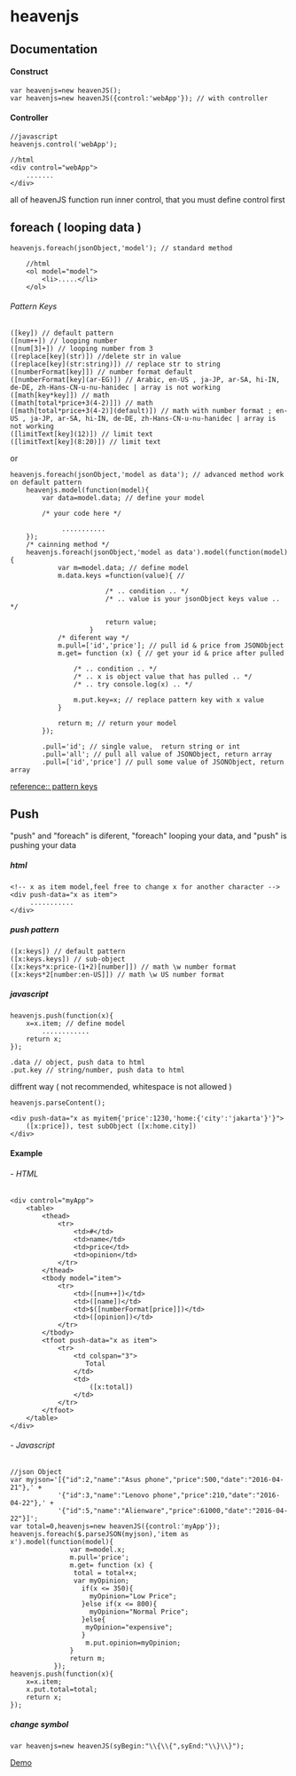 # heavenjs

## Documentation
#### Construct
    var heavenjs=new heavenJS();
    var heavenjs=new heavenJS({control:'webApp'}); // with controller
    
#### Controller
    //javascript
    heavenjs.control('webApp');
    
    //html
    <div control="webApp">
        .......
    </div>
    
all of heavenJS function run inner control, that you must define control first
    
## foreach ( looping data )
    heavenjs.foreach(jsonObject,'model'); // standard method
        
        //html
        <ol model="model">
            <li>.....</li>
        </ol>
        
###### Pattern Keys

    ([key]) // default pattern
    ([num++]) // looping number
    ([num[3]+]) // looping number from 3
    ([replace[key](str)]) //delete str in value
    ([replace[key](str:string)]) // replace str to string
    ([numberFormat[key]]) // number format default
    ([numberFormat[key](ar-EG)]) // Arabic, en-US , ja-JP, ar-SA, hi-IN, de-DE, zh-Hans-CN-u-nu-hanidec | array is not working 
    ([math[key*key]]) // math
    ([math[total*price+3(4-2)]]) // math
    ([math[total*price+3(4-2)](default)]) // math with number format ; en-US , ja-JP, ar-SA, hi-IN, de-DE, zh-Hans-CN-u-nu-hanidec | array is not working
    ([limitText[key](12)]) // limit text
    ([limitText[key](8:20)]) // limit text

or
    
    heavenjs.foreach(jsonObject,'model as data'); // advanced method work on default pattern
        heavenjs.model(function(model){
            var data=model.data; // define your model
            
            /* your code here */
                 
                 ...........
        });
        /* cainning method */
        heavenjs.foreach(jsonObject,'model as data').model(function(model){
                var m=model.data; // define model
                m.data.keys =function(value){ // 
                
                            /* .. condition .. */
                            /* .. value is your jsonObject keys value .. */
                            
                            return value;
                        }
                /* diferent way */        
                m.pull=['id','price']; // pull id & price from JSONObject
                m.get= function (x) { // get your id & price after pulled
                    
                    /* .. condition .. */
                    /* .. x is object value that has pulled .. */
                    /* .. try console.log(x) .. */
                    
                    m.put.key=x; // replace pattern key with x value  
                }
                            
                return m; // return your model
            });
            
            .pull='id'; // single value,  return string or int
            .pull='all'; // pull all value of JSONObject, return array
            .pull=['id','price'] // pull some value of JSONObject, return array
            
[reference:: pattern keys](https://github.com/rachmanzz/heavenjs#pattern-keys)            


## Push
"push" and "foreach" is diferent, "foreach" looping your data, and "push" is pushing your data
##### html
    <!-- x as item model,feel free to change x for another character -->
    <div push-data="x as item">
         ...........
    </div>
    
##### push pattern
    ([x:keys]) // default pattern
    ([x:keys.keys]) // sub-object
    ([x:keys*x:price-(1+2)[number]]) // math \w number format
    ([x:keys*2[number:en-US]]) // math \w US number format
    
##### javascript
    heavenjs.push(function(x){
        x=x.item; // define model
            ............
        return x;
    });
    
    .data // object, push data to html
    .put.key // string/number, push data to html  
    
diffrent way ( not recommended, whitespace is not allowed )

    heavenjs.parseContent();
    
    <div push-data="x as myitem{'price':1230,'home:{'city':'jakarta'}'}">
        ([x:price]), test subObject ([x:home.city]) 
    </div>
    
#### Example
######  - HTML

    <div control="myApp">
        <table>
            <thead>
                <tr>
                    <td>#</td>
                    <td>name</td>
                    <td>price</td>
                    <td>opinion</td>
                </tr>    
            </thead>
            <tbody model="item">
                <tr>
                    <td>([num++])</td>
                    <td>([name])</td>
                    <td>$([numberFormat[price]])</td>
                    <td>([opinion])</td>
                </tr>
            </tbody>
            <tfoot push-data="x as item">
                <tr>
                    <td colspan="3">
                       Total
                    </td>
                    <td>
                        ([x:total])
                    </td>
                </tr>
            </tfoot>
        </table>
    </div>
    
######  - Javascript
    
    //json Object
    var myjson='[{"id":2,"name":"Asus phone","price":500,"date":"2016-04-21"},' +
                '{"id":3,"name":"Lenovo phone","price":210,"date":"2016-04-22"},' +
                '{"id":5,"name":"Alienware","price":61000,"date":"2016-04-22"}]';
    var total=0,heavenjs=new heavenJS({control:'myApp'});
    heavenjs.foreach($.parseJSON(myjson),'item as x').model(function(model){
                   var m=model.x;
                   m.pull='price';
                   m.get= function (x) {
                    total = total+x;
                    var myOpinion;
                      if(x <= 350){
                        myOpinion="Low Price";
                      }else if(x <= 800){
                        myOpinion="Normal Price";
                      }else{
                       myOpinion="expensive";
                      }
                       m.put.opinion=myOpinion; 
                   }        
                   return m;
               });
    heavenjs.push(function(x){
        x=x.item;
        x.put.total=total;
        return x;
    });
    
##### change symbol
    var heavenjs=new heavenJS(syBegin:"\\{\\{",syEnd:"\\}\\}");
        
    
[Demo](https://github.com/rachmanzz/heavenjs/tree/master/demo)    